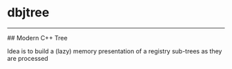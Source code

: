 # dbjtree
<hr/>
## Modern C++ Tree 

Idea is to build a (lazy) memory presentation of a registry sub-trees as they are processed

